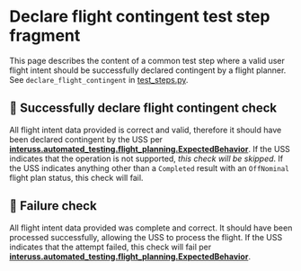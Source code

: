 # Declare flight contingent test step fragment

This page describes the content of a common test step where a valid user flight intent should be successfully declared contingent by a flight planner.  See `declare_flight_contingent` in [test_steps.py](test_steps.py).

## 🛑 Successfully declare flight contingent check

All flight intent data provided is correct and valid, therefore it should have been declared contingent by the USS per **[interuss.automated_testing.flight_planning.ExpectedBehavior](../../requirements/interuss/automated_testing/flight_planning.md)**.
If the USS indicates that the operation is not supported, *this check will be skipped*.
If the USS indicates anything other than a `Completed` result with an `OffNominal` flight plan status, this check will fail.

## 🛑 Failure check

All flight intent data provided was complete and correct. It should have been processed successfully, allowing the USS
to process the flight. If the USS indicates that the attempt failed, this check will fail per
**[interuss.automated_testing.flight_planning.ExpectedBehavior](../../requirements/interuss/automated_testing/flight_planning.md)**.
